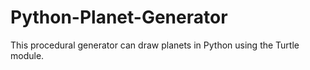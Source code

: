 # Python-Planet-Generator
This procedural generator can draw planets in Python using the Turtle module.
